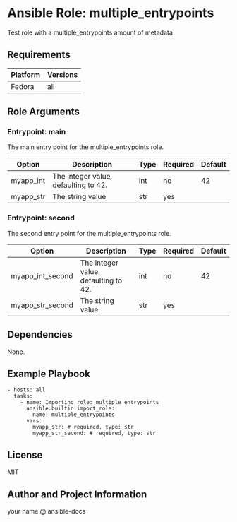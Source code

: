 <!-- BEGIN_ANSIBLE_DOCS -->

# Ansible Role: multiple_entrypoints

Test role with a multiple_entrypoints amount of metadata

## Requirements

| Platform | Versions |
| -------- | -------- |
| Fedora   | all      |

## Role Arguments

### Entrypoint: main

The main entry point for the multiple_entrypoints role.

| Option    | Description                          | Type | Required | Default |
| --------- | ------------------------------------ | ---- | -------- | ------- |
| myapp_int | The integer value, defaulting to 42. | int  | no       | 42      |
| myapp_str | The string value                     | str  | yes      |         |

### Entrypoint: second

The second entry point for the multiple_entrypoints role.

| Option           | Description                          | Type | Required | Default |
| ---------------- | ------------------------------------ | ---- | -------- | ------- |
| myapp_int_second | The integer value, defaulting to 42. | int  | no       | 42      |
| myapp_str_second | The string value                     | str  | yes      |         |

## Dependencies

None.

## Example Playbook

```
- hosts: all
  tasks:
    - name: Importing role: multiple_entrypoints
      ansible.builtin.import_role:
        name: multiple_entrypoints
      vars:
        myapp_str: # required, type: str
        myapp_str_second: # required, type: str
```

## License

MIT

## Author and Project Information

your name @ ansible-docs

<!-- END_ANSIBLE_DOCS -->

